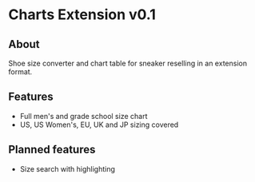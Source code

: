 # Charts Extension v0.1

## About
Shoe size converter and chart table for sneaker reselling in an extension format.

## Features
-  Full men's and grade school size chart
-  US, US Women's, EU, UK and JP sizing covered

## Planned features
- Size search with highlighting
